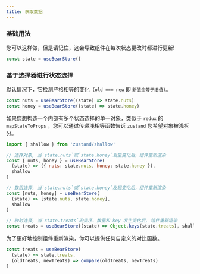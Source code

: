 ```yaml
---
title: 获取数据
---
```


### 基础用法
您可以这样做，但是请记住，这会导致组件在每次状态更改时都进行更新!
```js
const state = useBearStore()
```

### 基于选择器进行状态选择
默认情况下，它检测严格相等的变化（`old === new` 即 `新值全等于旧值`）。
```js
const nuts = useBearStore((state) => state.nuts)
const honey = useBearStore((state) => state.honey)
```
如果您想构造一个内部有多个状态选择的单一对象，类似于 `redux` 的 `mapStateToProps` ，您可以通过传递浅相等函数告诉 `zustand` 您希望对象被浅拆分。
```js
import { shallow } from 'zustand/shallow'

// 选择对象, 当`state.nuts`或`state.honey`发生变化后，组件重新渲染
const { nuts, honey } = useBearStore(
  (state) => ({ nuts: state.nuts, honey: state.honey }),
  shallow
)

// 数组选择, 当`state.nuts`或`state.honey`发现变化后，组件重新渲染
const [nuts, honey] = useBearStore(
  (state) => [state.nuts, state.honey],
  shallow
)

// 映射选择, 当`state.treats`的排序、数量和 key 发生变化后, 组件重新渲染
const treats = useBearStore((state) => Object.keys(state.treats), shallow)
```
为了更好地控制组件重新渲染，你可以提供任何自定义的对比函数。
```js
const treats = useBearStore(
  (state) => state.treats,
  (oldTreats, newTreats) => compare(oldTreats, newTreats)
)
```